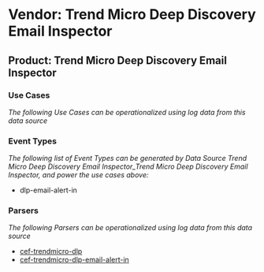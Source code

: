 Vendor: Trend Micro Deep Discovery Email Inspector
==================================================
Product: Trend Micro Deep Discovery Email Inspector
---------------------------------------------------

### Use Cases

_The following Use Cases can be operationalized using log data from this data source_



### Event Types

_The following list of Event Types can be generated by Data Source Trend Micro Deep Discovery Email Inspector_Trend Micro Deep Discovery Email Inspector, and power the use cases above:_

- dlp-email-alert-in


### Parsers

_The following Parsers can be operationalized using log data from this data source_

* [cef-trendmicro-dlp](parserContent_cef-trendmicro-dlp.md)
* [cef-trendmicro-dlp-email-alert-in](parserContent_cef-trendmicro-dlp-email-alert-in.md)
